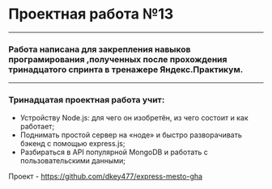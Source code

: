 
# Проектная работа №13
________________________________________________________________
### Работа написана для закрепления навыков програмирования ,полученных после прохождения тринадцатого спринта в тренажере Яндекс.Практикум.
_______________________________________________________________
### Тринадцатая проектная работа учит:
- Устройству Node.js: для чего он изобретён, из чего состоит и как работает;
- Поднимать простой сервер на «ноде» и быстро разворачивать бэкенд с помощью express.js;
- Разбираться в API популярной MongoDB и  работать с пользовательскими данными;

Проект - https://github.com/dkey477/express-mesto-gha
